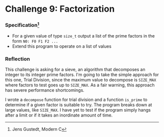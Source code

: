 # Challenge 9: Factorization

### Specification[^1]

- For a given value of type `size_t` output a list of the prime factors in the
  form `N0: F0 F1 F2 ...` 
- Extend this program to operate on a list of values

### Reflection

This challenge is asking for a sieve, an algorithm that decomposes an integer to
its integer prime factors. I'm going to take the simple approach for this one,
Trial Division, since the maximum value to decompose is `SIZE_MAX` where factors
to test goes up to `SIZE_MAX`. As a fair warning, this approach has severe
performance shortcomings. 

I wrote a `decompose` function for trial division and a function `is_prime` to
determine if a given factor is suitable to try. The program breaks down at large
values, like `SIZE_MAX`. I have yet to test if the program simply hangs after a
limit or if it takes an inordinate amount of time.

[^1]: Jens Gustedt, Modern C
